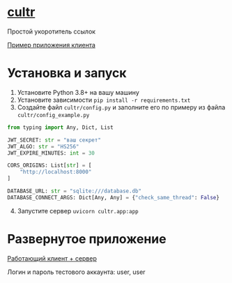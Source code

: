 # [cultr](https://trixis.xyz)
Простой укоротитель ссылок

[Пример приложения клиента](https://github.com/TrixiS/cultr_frontend)

# Установка и запуск
1. Установите Python 3.8+ на вашу машину
2. Установите зависимости `pip install -r requirements.txt`
3. Создайте файл `cultr/config.py` и заполните его по примеру из файла `cultr/config_example.py`
```Python
from typing import Any, Dict, List

JWT_SECRET: str = "ваш секрет"
JWT_ALGO: str = "HS256"
JWT_EXPIRE_MINUTES: int = 30

CORS_ORIGINS: List[str] = [
    "http://localhost:8000"
]

DATABASE_URL: str = "sqlite:///database.db"
DATABASE_CONNECT_ARGS: Dict[Any, Any] = {"check_same_thread": False}
```
4. Запустите сервер `uvicorn cultr.app:app`

# Развернутое приложение
[Работающий клиент + сервер](https://trixis.xyz)

Логин и пароль тестового аккаунта: user, user

